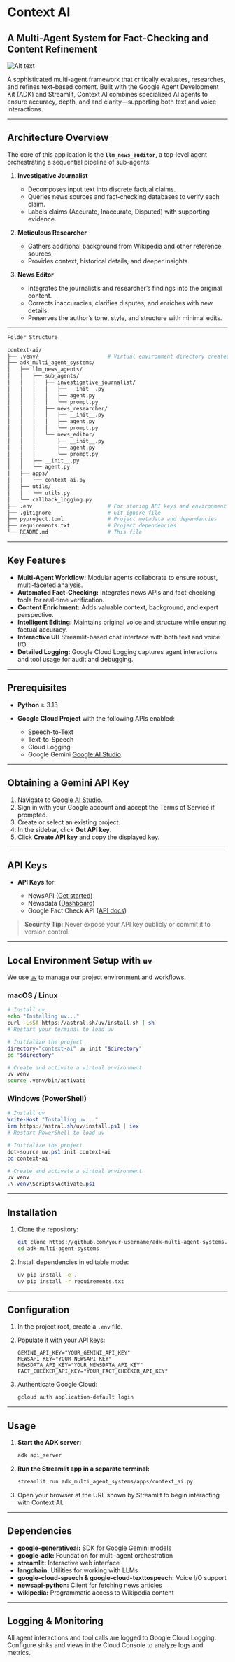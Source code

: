 # Context AI 
## A Multi-Agent System for Fact-Checking and Content Refinement

![Alt text](https://github.com/anthonymalumbe/adk_multi_agent_systems/blob/master/images/a2a_framework.png) 

A sophisticated multi-agent framework that critically evaluates, researches, and refines text-based content. Built with the Google Agent Development Kit (ADK) and Streamlit, Context AI combines specialized AI agents to ensure accuracy, depth, and and clarity—supporting both text and voice interactions.

---

## Architecture Overview

The core of this application is the **`llm_news_auditor`**, a top‑level agent orchestrating a sequential pipeline of sub-agents:

1. **Investigative Journalist**

   * Decomposes input text into discrete factual claims.
   * Queries news sources and fact‑checking databases to verify each claim.
   * Labels claims (Accurate, Inaccurate, Disputed) with supporting evidence.

2. **Meticulous Researcher**

   * Gathers additional background from Wikipedia and other reference sources.
   * Provides context, historical details, and deeper insights.

3. **News Editor**

   * Integrates the journalist’s and researcher’s findings into the original content.
   * Corrects inaccuracies, clarifies disputes, and enriches with new details.
   * Preserves the author’s tone, style, and structure with minimal edits.
---
```bash
Folder Structure

context-ai/
├── .venv/                      # Virtual environment directory created by uv
├── adk_multi_agent_systems/
│   ├── llm_news_agents/
│   │   ├── sub_agents/
│   │   │   ├── investigative_journalist/
│   │   │   │   ├── __init__.py
│   │   │   │   ├── agent.py
│   │   │   │   └── prompt.py
│   │   │   ├── news_researcher/
│   │   │   │   ├── __init__.py
│   │   │   │   ├── agent.py
│   │   │   │   └── prompt.py
│   │   │   └── news_editor/
│   │   │       ├── __init__.py
│   │   │       ├── agent.py
│   │   │       └── prompt.py
│   │   ├── __init__.py
│   │   └── agent.py
│   ├── apps/
│   │   └── context_ai.py
│   ├── utils/
│   │   └── utils.py
│   └── callback_logging.py
├── .env                        # For storing API keys and environment variables
├── .gitignore                  # Git ignore file
├── pyproject.toml              # Project metadata and dependencies
├── requirements.txt            # Project dependencies
└── README.md                   # This file
```
---

## Key Features

* **Multi‑Agent Workflow:** Modular agents collaborate to ensure robust, multi‑faceted analysis.
* **Automated Fact‑Checking:** Integrates news APIs and fact‑checking tools for real‑time verification.
* **Content Enrichment:** Adds valuable context, background, and expert perspective.
* **Intelligent Editing:** Maintains original voice and structure while ensuring factual accuracy.
* **Interactive UI:** Streamlit-based chat interface with both text and voice I/O.
* **Detailed Logging:** Google Cloud Logging captures agent interactions and tool usage for audit and debugging.

---

## Prerequisites

* **Python** ≥ 3.13
* **Google Cloud Project** with the following APIs enabled:

  * Speech-to-Text
  * Text-to-Speech
  * Cloud Logging
  * Google Gemini [Google AI Studio](https://aistudio.google.com/).
---

## Obtaining a Gemini API Key

1. Navigate to [Google AI Studio](https://aistudio.google.com/).
2. Sign in with your Google account and accept the Terms of Service if prompted.
3. Create or select an existing project.
4. In the sidebar, click **Get API key**.
5. Click **Create API key** and copy the displayed key.
----

## API Keys

* **API Keys** for:

  * NewsAPI ([Get started](https://newsapi.org/docs/get-started))
  * Newsdata ([Dashboard](https://newsdata.io/search-dashboard))
  * Google Fact Check API ([API docs](https://toolbox.google.com/factcheck/apis))

> **Security Tip:** Never expose your API key publicly or commit it to version control.
---

## Local Environment Setup with `uv`

We use [`uv`](https://astral.sh/uv) to manage our project environment and workflows.

### macOS / Linux

```bash
# Install uv
echo "Installing uv..."
curl -LsSf https://astral.sh/uv/install.sh | sh
# Restart your terminal to load uv

# Initialize the project
directory="context-ai" uv init "$directory"
cd "$directory"

# Create and activate a virtual environment
uv venv
source .venv/bin/activate
```

### Windows (PowerShell)

```powershell
# Install uv
Write-Host "Installing uv..."
irm https://astral.sh/uv/install.ps1 | iex
# Restart PowerShell to load uv

# Initialize the project
dot-source uv.ps1 init context-ai
cd context-ai

# Create and activate a virtual environment
uv venv
.\.venv\Scripts\Activate.ps1
```

---

## Installation

1. Clone the repository:

   ```bash
   git clone https://github.com/your-username/adk-multi-agent-systems.git
   cd adk-multi-agent-systems
   ```
2. Install dependencies in editable mode:

   ```bash
   uv pip install -e .
   uv pip install -r requirements.txt
   ```

---

## Configuration

1. In the project root, create a `.env` file.
2. Populate it with your API keys:

   ```env
   GEMINI_API_KEY="YOUR_GEMINI_API_KEY"
   NEWSAPI_KEY="YOUR_NEWSAPI_KEY"
   NEWSDATA_API_KEY="YOUR_NEWSDATA_API_KEY"
   FACT_CHECKER_API_KEY="YOUR_FACT_CHECKER_API_KEY"
   ```
3. Authenticate Google Cloud:

   ```bash
   gcloud auth application-default login
   ```

---

## Usage

1. **Start the ADK server:**

   ```bash
   adk api_server
   ```
2. **Run the Streamlit app in a separate terminal:**

   ```bash
   streamlit run adk_multi_agent_systems/apps/context_ai.py
   ```
3. Open your browser at the URL shown by Streamlit to begin interacting with Context AI.

---

## Dependencies

* **google-generativeai:** SDK for Google Gemini models
* **google-adk:** Foundation for multi-agent orchestration
* **streamlit:** Interactive web interface
* **langchain:** Utilities for working with LLMs
* **google-cloud-speech & google-cloud-texttospeech:** Voice I/O support
* **newsapi-python:** Client for fetching news articles
* **wikipedia:** Programmatic access to Wikipedia content

---

## Logging & Monitoring

All agent interactions and tool calls are logged to Google Cloud Logging. Configure sinks and views in the Cloud Console to analyze logs and metrics.
